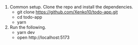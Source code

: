 1. Common setup.
   Clone the repo and install the dependencies.
   - git clone https://github.com/Xenko10/todo-app.git
   - cd todo-app
   - yarn
2. Run the following.
   - yarn dev
   - open http://localhost:5173
